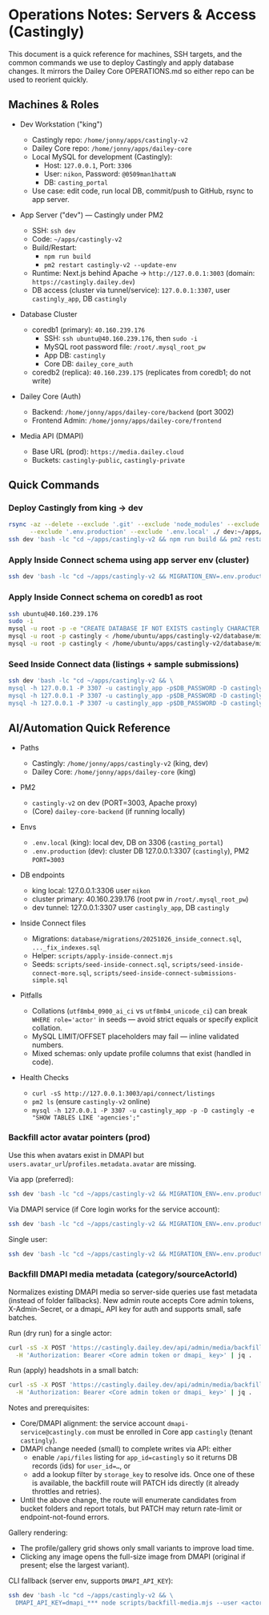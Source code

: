 # Operations Notes: Servers & Access (Castingly)

This document is a quick reference for machines, SSH targets, and the common commands we use to deploy Castingly and apply database changes. It mirrors the Dailey Core OPERATIONS.md so either repo can be used to reorient quickly.

## Machines & Roles

- Dev Workstation ("king")
  - Castingly repo: `/home/jonny/apps/castingly-v2`
  - Dailey Core repo: `/home/jonny/apps/dailey-core`
  - Local MySQL for development (Castingly):
    - Host: `127.0.0.1`, Port: `3306`
    - User: `nikon`, Password: `@0509man1hattaN`
    - DB: `casting_portal`
  - Use case: edit code, run local DB, commit/push to GitHub, rsync to app server.

- App Server ("dev") — Castingly under PM2
  - SSH: `ssh dev`
  - Code: `~/apps/castingly-v2`
  - Build/Restart:
    - `npm run build`
    - `pm2 restart castingly-v2 --update-env`
  - Runtime: Next.js behind Apache → `http://127.0.0.1:3003` (domain: `https://castingly.dailey.dev`)
  - DB access (cluster via tunnel/service): `127.0.0.1:3307`, user `castingly_app`, DB `castingly`

- Database Cluster
  - coredb1 (primary): `40.160.239.176`
    - SSH: `ssh ubuntu@40.160.239.176`, then `sudo -i`
    - MySQL root password file: `/root/.mysql_root_pw`
    - App DB: `castingly`
    - Core DB: `dailey_core_auth`
  - coredb2 (replica): `40.160.239.175` (replicates from coredb1; do not write)

- Dailey Core (Auth)
  - Backend: `/home/jonny/apps/dailey-core/backend` (port 3002)
  - Frontend Admin: `/home/jonny/apps/dailey-core/frontend`

- Media API (DMAPI)
  - Base URL (prod): `https://media.dailey.cloud`
  - Buckets: `castingly-public`, `castingly-private`

## Quick Commands

### Deploy Castingly from king → dev
```bash
rsync -az --delete --exclude '.git' --exclude 'node_modules' --exclude '.next' \
      --exclude '.env.production' --exclude '.env.local' ./ dev:~/apps/castingly-v2/
ssh dev 'bash -lc "cd ~/apps/castingly-v2 && npm run build && pm2 restart castingly-v2 --update-env"'
```

### Apply Inside Connect schema using app server env (cluster)
```bash
ssh dev 'bash -lc "cd ~/apps/castingly-v2 && MIGRATION_ENV=.env.production node scripts/apply-inside-connect.mjs"'
```

### Apply Inside Connect schema on coredb1 as root
```bash
ssh ubuntu@40.160.239.176
sudo -i
mysql -u root -p -e "CREATE DATABASE IF NOT EXISTS castingly CHARACTER SET utf8mb4 COLLATE utf8mb4_unicode_ci;"
mysql -u root -p castingly < /home/ubuntu/apps/castingly-v2/database/migrations/20251026_inside_connect.sql
mysql -u root -p castingly < /home/ubuntu/apps/castingly-v2/database/migrations/20251026_inside_connect_fix_indexes.sql
```

### Seed Inside Connect data (listings + sample submissions)
```bash
ssh dev 'bash -lc "cd ~/apps/castingly-v2 && \
mysql -h 127.0.0.1 -P 3307 -u castingly_app -p$DB_PASSWORD -D castingly < scripts/seed-inside-connect.sql && \
mysql -h 127.0.0.1 -P 3307 -u castingly_app -p$DB_PASSWORD -D castingly < scripts/seed-inside-connect-more.sql && \
mysql -h 127.0.0.1 -P 3307 -u castingly_app -p$DB_PASSWORD -D castingly < scripts/seed-inside-connect-submissions-simple.sql"'
```

## AI/Automation Quick Reference

- Paths
  - Castingly: `/home/jonny/apps/castingly-v2` (king, dev)
  - Dailey Core: `/home/jonny/apps/dailey-core` (king)

- PM2
  - `castingly-v2` on dev (PORT=3003, Apache proxy)
  - (Core) `dailey-core-backend` (if running locally)

- Envs
  - `.env.local` (king): local dev, DB on 3306 (`casting_portal`)
  - `.env.production` (dev): cluster DB 127.0.0.1:3307 (`castingly`), PM2 `PORT=3003`

- DB endpoints
  - king local: 127.0.0.1:3306 user `nikon`
  - cluster primary: 40.160.239.176 (root pw in `/root/.mysql_root_pw`)
  - dev tunnel: 127.0.0.1:3307 user `castingly_app`, DB `castingly`

- Inside Connect files
  - Migrations: `database/migrations/20251026_inside_connect.sql`, `..._fix_indexes.sql`
  - Helper: `scripts/apply-inside-connect.mjs`
  - Seeds: `scripts/seed-inside-connect.sql`, `scripts/seed-inside-connect-more.sql`, `scripts/seed-inside-connect-submissions-simple.sql`

- Pitfalls
  - Collations (`utf8mb4_0900_ai_ci` vs `utf8mb4_unicode_ci`) can break `WHERE role='actor'` in seeds — avoid strict equals or specify explicit collation.
  - MySQL LIMIT/OFFSET placeholders may fail — inline validated numbers.
  - Mixed schemas: only update profile columns that exist (handled in code).

- Health Checks
  - `curl -sS http://127.0.0.1:3003/api/connect/listings`
  - `pm2 ls` (ensure `castingly-v2` online)
  - `mysql -h 127.0.0.1 -P 3307 -u castingly_app -p -D castingly -e "SHOW TABLES LIKE 'agencies';"`
### Backfill actor avatar pointers (prod)
Use this when avatars exist in DMAPI but `users.avatar_url`/`profiles.metadata.avatar` are missing.

Via app (preferred):
```bash
ssh dev 'bash -lc "cd ~/apps/castingly-v2 && MIGRATION_ENV=.env.production node scripts/backfill-avatars-via-app.mjs --force --host http://127.0.0.1:3003"'
```

Via DMAPI service (if Core login works for the service account):
```bash
ssh dev 'bash -lc "cd ~/apps/castingly-v2 && MIGRATION_ENV=.env.production node scripts/backfill-avatars.mjs --force"'
```

Single user:
```bash
ssh dev 'bash -lc "cd ~/apps/castingly-v2 && MIGRATION_ENV=.env.production node scripts/backfill-avatars-via-app.mjs --id 1024 --host http://127.0.0.1:3003"'
```

### Backfill DMAPI media metadata (category/sourceActorId)
Normalizes existing DMAPI media so server-side queries use fast metadata (instead of folder fallbacks). New admin route accepts Core admin tokens, X-Admin-Secret, or a dmapi_ API key for auth and supports small, safe batches.

Run (dry run) for a single actor:
```bash
curl -sS -X POST 'https://castingly.dailey.dev/api/admin/media/backfill?userId=<actor-uuid>&dry=1' \
  -H 'Authorization: Bearer <Core admin token or dmapi_ key>' | jq .
```

Run (apply) headshots in a small batch:
```bash
curl -sS -X POST 'https://castingly.dailey.dev/api/admin/media/backfill?userId=<actor-uuid>&dry=0&category=headshot&max=50' \
  -H 'Authorization: Bearer <Core admin token or dmapi_ key>' | jq .
```

Notes and prerequisites:
- Core/DMAPI alignment: the service account `dmapi-service@castingly.com` must be enrolled in Core app `castingly` (tenant `castingly`).
- DMAPI change needed (small) to complete writes via API: either
  - enable `/api/files` listing for `app_id=castingly` so it returns DB records (ids) for `user_id=…`, or
  - add a lookup filter by `storage_key` to resolve ids. Once one of these is available, the backfill route will PATCH ids directly (it already throttles and retries).
- Until the above change, the route will enumerate candidates from bucket folders and report totals, but PATCH may return rate-limit or endpoint-not-found errors.

Gallery rendering:
- The profile/gallery grid shows only small variants to improve load time.
- Clicking any image opens the full-size image from DMAPI (original if present; else the largest variant).

CLI fallback (server env, supports `DMAPI_API_KEY`):
```bash
ssh dev 'bash -lc "cd ~/apps/castingly-v2 && \
  DMAPI_API_KEY=dmapi_*** node scripts/backfill-media.mjs --user <actor-uuid> --dry"'
```

